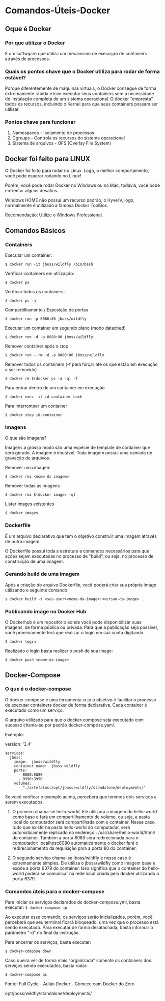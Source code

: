 # Comandos-Úteis-Docker

## Oque é Docker

### Por que utilizar o Docker

É um softwqare que utiliza um mecanismo de execução de containers através de processos.

### Quais os pontos chave que o Docker utiliza para rodar de forma estável?

Porque diferentemente de máquinas virtuais, o Docker consegue de forma extremamente rápida e leve executar seus containers sem a necessidade de instalação completa de um sistema operacional. O docker "empresta" todos os recursos, incluindo o Kernel para que seus containers possam ser utilizar.

### Pontos chave para funcionar

1. Namespaces - Isolamento de processos
2. Cgroups - Controla os recursos do sistema operacional
3. Sistema de arquivos - OFS (Overlay File System)

## Docker foi feito para LINUX

O Docker foi feito para rodar no Linux. Logo, o melhor comportamento, você pode esperar rodando no Linux!

Porém, você pode rodar Docker no Windows ou no Mac, todavia, você pode enfrentar alguns desafios.

Windows HOME não possui um recurso padrão, o HyverV, logo, normalmente é utilizado a famosa Docker ToolBox.

Recomendação: Utilize o Windows Professional.

## Comandos Básicos

### Containers

Executar um container:

`$ docker run -it jboss/wildfly /bin/bash`

Verificar containers em utilização:
	
`$ docker ps`
	
Verificar todos os containers:
	
`$ docker ps -a`

Compartilhamento / Exposição de portas

`$ docker run -p 8080:80 jboss/wildfly`

Executar um container em segundo plano (modo datached)

`$ docker run -d -p 8080:80 jboss/wildfly`

Remover container após o stop

`$ docker run --rm -d -p 8080:80 jboss/wildfly`

Remover todos os containers (-f para forçar até os que estão em execução a ser removido)

`$ docker rm $(docker ps -a -q) -f`

Para entrar dentro de um container em execução

`$ docker exec -it id-container bash`

Para interromper um container

`$ docker stop id-container`

### Imagens

O que são imagens?

Imagens a grosso modo são uma espécie de template de container que será gerado. A imagem é imutável. Toda imagem possui uma camada de gravação de arquivos.

Remover uma imagem

`$ docker rmi <nome da imagem>`

Remover todas as imagens

`$ docker rmi $(docker images -q)`

Listar images existentes

`$ docker images`

### Dockerfile

É um arquivo declarativo que tem o objetivo construir uma imagem através de outra imagem.

O Dockerfile possui toda a estrutura e comandos necessários para que ações sejam executadas no processo de "build", ou seja, no processo de construição de uma imagem.

### Gerando build de uma imagem

Após a criação do arquivo Dockerfile, você poderá criar sua própria image utilizando o seguinte comando:

`$ docker build -t <seu-user><nome-da-image>:<versao-da-image> .`


### Publicando image no Docker Hub

O Dockerhub é um repositório aonde você pode disponibilizar suas imagens, de forma pública ou privada. Para que a publicação seja possível, você primeiramente terá que realizar o login em sua conta digitando 

`$ docker login`

Realizado o login basta realizar o push de sua image:

`$ docker push <nome-da-image>`

## Docker-Compose

### O que é o docker-compose

O docker-compose é uma ferramenta cujo o objetivo é facilitar o processo de executar containers docker de forma declarativa. Cada container é executado como um serviço.

O arquivo utilizado para que o docker-compose seja executado com sucesso chama-se por padrão docker-compose.yaml.

Exemplo:

	
version: '3.4'

	services:
	  jboss:
	    image:  jboss/wildfly
	    container_name:  jboss_wildfly
	    ports:
	      - 8080:8080
	      - 9990:9990
	    volumes:
	      - "./artefatos:/opt/jboss/wildfly/standalone/deployments/"



Se você verificar o exemplo acima, perceberá que teremos dois serviços a serem executados.

1. O primeiro chama-se hello-world. Ele utilizará a imagem do hello-world como base e fará um compartilhamento de volume, ou seja, a pasta local do computador será compartilhada com o container. Nesse caso, tudo que existir na pasta hello-world do computador, será automaticamente replicado no endereço : /usr/share/hello-world/html/ do container. Também a porta 8080 será redirecionada para o computador: localhost:8080 automaticamente o docker fará o redirecionamento da requisição para a porta 80 do container.

2. O segundo serviço chama-se jboss/wildfly e nesse caso é extremamente simples.
Ele utiliza o jboss/wildfly como imagem base e expõe a porta 6379 do container. Isso significa que o container do hello-world poderá se comunicar na rede local criada pelo docker utilizando a porta 6379.

### Comandos úteis para o docker-compose

Para iniciar os serviços declarados do docker-compose.yml, basta executar:
`$ docker-compose up`

Ao executar esse comando, os serviços serão inicializados, porém, você perceberá que seu terminal ficará bloqueado, uma vez que o processo está sendo executado. Para executar de forma desatachada, basta informar o parâmetro "-d" no final da instrução.

Para encerrar os serviços, basta executar: 

`$ docker-compose down`

Caso queira ver de forma mais "organizada" somente os containers dos serviços sendo executados, basta rodar:

`$ docker-compose ps`

Fonte: Full Cycle - Aulão Docker - Comece com Docker do Zero


opt/jboss/wildfly/standalone/deployments/
